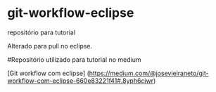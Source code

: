 # git-workflow-eclipse
repositório para tutorial 


Alterado para pull no eclipse.



#Repositório utilizado para tutorial no medium 

[Git workflow com eclipse] (https://medium.com/@josevieiraneto/git-workflow-com-eclipse-660e83221f41#.8yph6cjwr)

